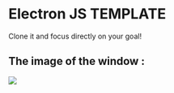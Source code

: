 # Electron JS TEMPLATE
Clone it and focus directly on your goal!

## The image of the window :
![](https://github.com/W0cLxq/electronjs-template/ex-img.png)
